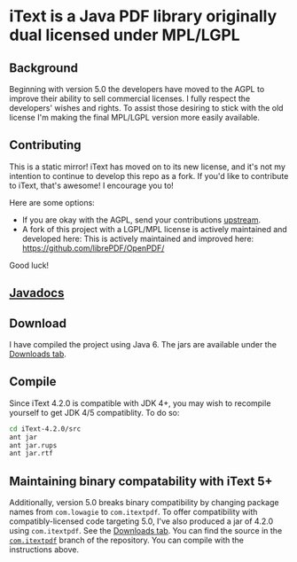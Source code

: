 # iText is a Java PDF library originally dual licensed under MPL/LGPL #

## Background ##

Beginning with version 5.0 the developers have moved to the AGPL to improve their ability to sell commercial licenses. I fully respect the developers' wishes and rights. To assist those desiring to stick with the old license I'm making the final MPL/LGPL version more easily available.

## Contributing ##
This is a static mirror!
iText has moved on to its new license, and it's not my intention to continue to develop this repo as a fork.
If you'd like to contribute to iText, that's awesome! I encourage you to!

Here are some options:
- If you are okay with the AGPL, send your contributions [upstream](http://itextpdf.com/).
- A fork of this project with a LGPL/MPL license is actively maintained and developed here:  This is actively maintained and improved here: https://github.com/librePDF/OpenPDF/

Good luck!

## [Javadocs](http://ymasory.github.com/iText-4.2.0/) ##

## Download ##

I have compiled the project using Java 6. The jars are available under the [Downloads tab](https://github.com/ymasory/iText-4.2.0/downloads).

## Compile ##

Since iText 4.2.0 is compatible with JDK 4+, you may wish to recompile yourself to get JDK 4/5 compatiblity.
To do so:

```sh
cd iText-4.2.0/src
ant jar
ant jar.rups
ant jar.rtf
```

## Maintaining binary compatability with iText 5+ ##

Additionally, version 5.0 breaks binary compatibility by changing package names from ``com.lowagie`` to ``com.itextpdf``.
To offer compatibility with compatibly-licensed code targeting 5.0, I've also produced a jar of 4.2.0 using ``com.itextpdf``.
See the [Downloads tab](https://github.com/ymasory/iText-4.2.0/downloads).
You can find the source in the [``com.itextpdf``](https://github.com/ymasory/iText-4.2.0/tree/com.itextpdf) branch of the repository.
You can compile with the instructions above.
